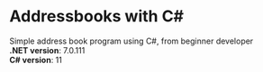 # Addressbooks with C#
Simple address book program using C#, from beginner developer
<br>
**.NET version**: 7.0.111 <br>
**C# version**: 11
